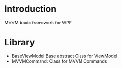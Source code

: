 # Introduction 
MVVM basic framework for WPF

# Library
+ BaseViewModel:Base abstract Class for ViewModel
+ MVVMCommand: Class for MVVM Commands